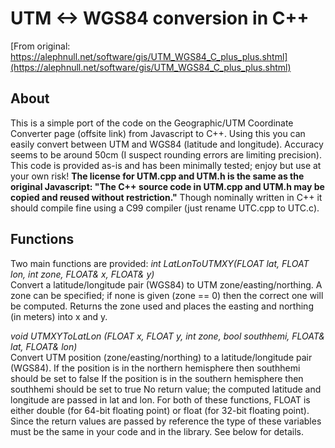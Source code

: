 # UTM <-> WGS84 conversion in C++

[From original: https://alephnull.net/software/gis/UTM_WGS84_C_plus_plus.shtml](https://alephnull.net/software/gis/UTM_WGS84_C_plus_plus.shtml)

## About

This is a simple port of the code on the Geographic/UTM Coordinate Converter
page (offsite link) from Javascript to C++. Using this you can easily convert
between UTM and WGS84 (latitude and longitude). Accuracy seems to be around 50cm
(I suspect rounding errors are limiting precision).
This code is provided as-is and has been minimally tested; enjoy but use at your
 own risk! **The license for UTM.cpp and UTM.h is the same as the original
 Javascript: "The C++ source code in UTM.cpp and UTM.h may be copied and
 reused without restriction."**
Though nominally written in C++ it should compile fine using a C99 compiler
(just rename UTC.cpp to UTC.c).

## Functions
Two main functions are provided:
*int LatLonToUTMXY(FLOAT lat, FLOAT lon, int zone, FLOAT& x, FLOAT& y)*<br>
Convert a latitude/longitude pair (WGS84) to UTM zone/easting/northing.
A zone can be specified; if none is given (zone == 0) then the correct one will
be computed.
Returns the zone used and places the easting and northing (in meters)
into x and y.

*void UTMXYToLatLon (FLOAT x, FLOAT y, int zone, bool southhemi, FLOAT& lat, FLOAT& lon)*<br>
Convert UTM position (zone/easting/northing) to a latitude/longitude pair (WGS84).
If the position is in the northern hemisphere then southhemi should be set to false
If the position is in the southern hemisphere then southhemi should be set to true
No return value; the computed latitude and longitude are passed in lat and lon.
For both of these functions, FLOAT is either double (for 64-bit floating point)
or float (for 32-bit floating point). Since the return values are passed by
reference the type of these variables must be the same in your code and in
the library. See below for details.
